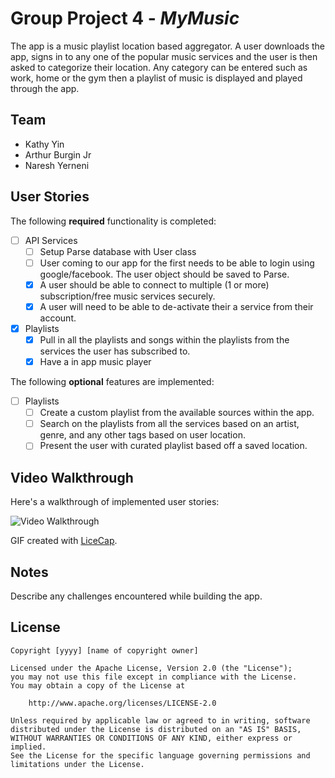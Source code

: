 # Group Project 4 - *MyMusic*

The app is a music playlist location based aggregator. A user downloads the app, signs in to any one
of the popular music services and the user is then asked to categorize their location. Any category
can be entered such as work, home or the gym then a playlist of music is displayed and played through the app.

## Team

- Kathy Yin
- Arthur Burgin Jr
- Naresh Yerneni

## User Stories 

The following **required** functionality is completed:

- [ ] API Services
   - [ ] Setup Parse database with User class
   - [ ] User coming to our app for the first needs to be able to login using google/facebook. The user object should be saved to Parse.
   - [X] A user should be able to connect to multiple (1 or more) subscription/free music services securely.
   - [X] A user will need to be able to de-activate their a service from their account.
- [X] Playlists
   - [X] Pull in all the playlists and songs within the playlists from the services the user has subscribed to.
   - [X] Have a in app music player

The following **optional** features are implemented:

- [ ] Playlists
   - [ ] Create a custom playlist from the available sources within the app.
   - [ ] Search on the playlists from all the services based on an artist, genre, and any other tags based on user location.
   - [ ] Present the user with curated playlist based off a saved location.

## Video Walkthrough

Here's a walkthrough of implemented user stories:

<img src='http://i.imgur.com/fPT4iBQ.gif' title='Video Walkthrough' width='' alt='Video Walkthrough' />

GIF created with [LiceCap](http://www.cockos.com/licecap/).

## Notes

Describe any challenges encountered while building the app.

## License

    Copyright [yyyy] [name of copyright owner]

    Licensed under the Apache License, Version 2.0 (the "License");
    you may not use this file except in compliance with the License.
    You may obtain a copy of the License at

        http://www.apache.org/licenses/LICENSE-2.0

    Unless required by applicable law or agreed to in writing, software
    distributed under the License is distributed on an "AS IS" BASIS,
    WITHOUT WARRANTIES OR CONDITIONS OF ANY KIND, either express or implied.
    See the License for the specific language governing permissions and
    limitations under the License.
